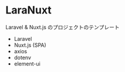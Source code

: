 # LaraNuxt

Laravel & Nuxt.js のプロジェクトのテンプレート

- Laravel
- Nuxt.js (SPA)
- axios
- dotenv
- element-ui